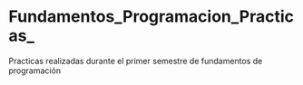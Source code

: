# Fundamentos_Programacion_Practicas_
Practicas realizadas durante el primer semestre de fundamentos de programación
